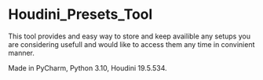# Houdini_Presets_Tool
This tool provides and easy way to store and keep availible any setups you are considering usefull and would like to access them any time in convinient manner. 

Made in PyCharm, Python 3.10, Houdini 19.5.534.
